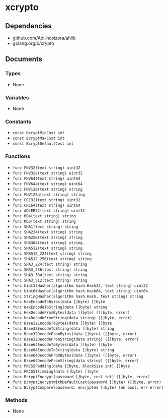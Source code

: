 # xcrypto

## Dependencies

+ github.com/Aoi-hosizora/ahlib
+ golang.org/x/crypto

## Documents

### Types

+ None

### Variables

+ None

### Constants

+ `const BcryptMinCost int`
+ `const BcryptMaxCost int`
+ `const BcryptDefaultCost int`

### Functions

+ `func FNV32(text string) uint32`
+ `func FNV32a(text string) uint32`
+ `func FNV64(text string) uint64`
+ `func FNV64a(text string) uint64`
+ `func FNV128(text string) string`
+ `func FNV128a(text string) string`
+ `func CRC32(text string) uint32`
+ `func CRC64(text string) uint64`
+ `func ADLER32(text string) uint32`
+ `func MD4(text string) string`
+ `func MD5(text string) string`
+ `func SHA1(text string) string`
+ `func SHA224(text string) string`
+ `func SHA256(text string) string`
+ `func SHA384(text string) string`
+ `func SHA512(text string) string`
+ `func SHA512_224(text string) string`
+ `func SHA512_256(text string) string`
+ `func SHA3_224(text string) string`
+ `func SHA3_256(text string) string`
+ `func SHA3_384(text string) string`
+ `func SHA3_512(text string) string`
+ `func Uint32Hasher(algorithm hash.Hash32, text string) uint32`
+ `func Uint64Hasher(algorithm hash.Hash64, text string) uint64`
+ `func StringHasher(algorithm hash.Hash, text string) string`
+ `func HexEncodeToBytes(data []byte) []byte`
+ `func HexEncodeToString(data []byte) string`
+ `func HexDecodeFromBytes(data []byte) ([]byte, error)`
+ `func HexDecodeFromString(data string) ([]byte, error)`
+ `func Base32EncodeToBytes(data []byte) []byte`
+ `func Base32EncodeToString(data []byte) string`
+ `func Base32DecodeFromBytes(data []byte) ([]byte, error)`
+ `func Base32DecodeFromString(data string) ([]byte, error)`
+ `func Base64EncodeToBytes(data []byte) []byte`
+ `func Base64EncodeToString(data []byte) string`
+ `func Base64DecodeFromBytes(data []byte) ([]byte, error)`
+ `func Base64DecodeFromString(data string) ([]byte, error)`
+ `func PKCS5Padding(data []byte, blockSize int) []byte`
+ `func PKCS5Trimming(data []byte) []byte`
+ `func BcryptEncrypt(password []byte, cost int) ([]byte, error)`
+ `func BcryptEncryptWithDefaultCost(password []byte) ([]byte, error)`
+ `func BcryptCompare(password, encrypted []byte) (ok bool, err error)`

### Methods

+ None
